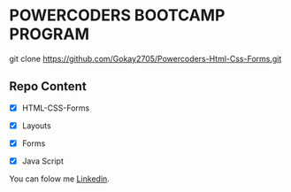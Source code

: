 # POWERCODERS BOOTCAMP PROGRAM
git clone https://github.com/Gokay2705/Powercoders-Html-Css-Forms.git
## Repo Content
- [x] HTML-CSS-Forms
- [x] Layouts
- [x] Forms
- [x] Java Script


You can folow me [Linkedin](https://www.linkedin.com/in/m-goekce-a-13a3151b2/).
